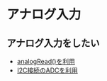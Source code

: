 # アナログ入力

## アナログ入力をしたい

- [analogRead()を利用](../../Peripherals/ADC/)
- [I2C接続のADCを利用](../..//Device/I2C/ADC/)


